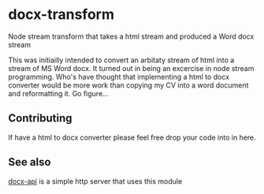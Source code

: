 # docx-transform

Node stream transform that takes a html stream and produced a Word docx stream

This was initiailly intended to convert an arbitaty stream of html into a stream of MS Word docx.
It turned out in being an excercise in node stream programming. Who's have thought that implementing
a html to docx converter would be more work than copying my CV into a word document and reformatting it.
Go figure...

## Contributing

If have a html to docx converter please feel free drop your code into in here.

## See also

[docx-api](https://github.com/stuartmcfarlane/docx-api) is a simple http server that uses this module